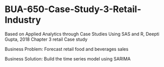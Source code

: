 # BUA-650-Case-Study-3-Retail-Industry

Based on Applied Analytics through Case Studies Using SAS and R, Deepti Gupta, 2018 Chapter 3 retail Case study

Business Problem: Forecast retail food and beverages sales

Business Solution: Build the time series model using SARIMA

